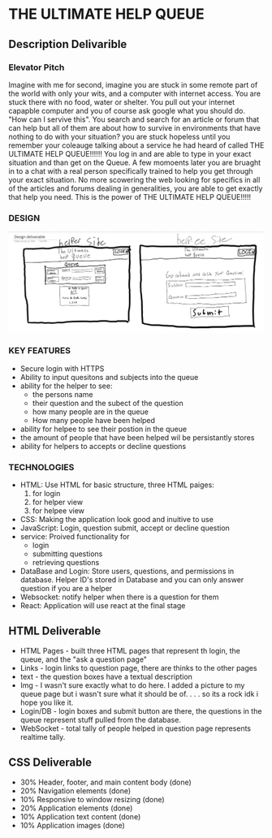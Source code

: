 # THE ULTIMATE HELP QUEUE
## Description Delivarible
### Elevator Pitch
Imagine with me for second, imagine you are stuck in some remote part of the world with only your wits, and a computer with internet access. You are stuck there with no food, water or shelter. You pull out your internet capapble computer and you of course ask google what you should do. "How can I servive this". You search and search for an article or forum that can help but all of them are about how to survive in environments that have nothing to do with your situation? you are stuck hopeless until you remember your coleauge talking about a service he had heard of called THE ULTIMATE HELP QUEUE!!!!!! You log in and are able to type in your exact situation and than get on the Queue. A few momoents later you are bruaght in to a chat with a real person specifically trained to help you get through your exact situation. No more scowering the web looking for specifics in all of the articles and forums dealing in generalities, you are able to get exactly that help you need. This is the power of THE ULTIMATE HELP QUEUE!!!!!

### DESIGN
![Here is a picture of the basic design for my web paige, for the both the helpee and helper view.](/DesignDeliverable.png)

### KEY FEATURES

* Secure login with HTTPS
* Ability to input quesitons and subjects into the queue
* ability for the helper to see:
    * the persons name
    * their question and the subect of the question
    * how many people are in the queue
    * How many people have been helped
* ability for helpee to see their postion in the queue
* the amount of people that have been helped wil be persistantly stores
* ability for helpers to accepts or decline questions

### TECHNOLOGIES

* HTML: Use HTML for basic structure, three HTML paiges:
    1. for login
    2. for helper view
    3. for helpee view
* CSS: Making the application look good and inuitive to use
* JavaScript: Login, question submit, accept or decline question
* service: Proived functionality for 
    * login
    * submitting questions
    * retrieving questions
* DataBase and Login: Store users, questions, and permissions in database. Helper ID's stored in Database and you can only 
answer question if you are a helper
* Websocket: notify helper when there is a question for them
* React: Application will use react at the final stage

## HTML Deliverable 
* HTML Pages - built three HTML pages that represent th login, the queue, and the "ask a question page"
* Links - login links to question page, there are thinks to the other pages
* text - the question boxes have a textual description
* Img - I wasn't sure exactly what to do here. I added a picture to my queue page but i wasn't sure what it should be of. . . . so its a rock idk i hope you like it.
* Login/DB - login boxes and submit button are there, the questions in the queue represent stuff pulled from the database.
* WebSocket - total tally of people helped in question page represents realtime tally. 

## CSS Deliverable
* 30% Header, footer, and main content body (done)
* 20% Navigation elements (done)
* 10% Responsive to window resizing (done)
* 20% Application elements (done)
* 10% Application text content (done)
* 10% Application images (done)